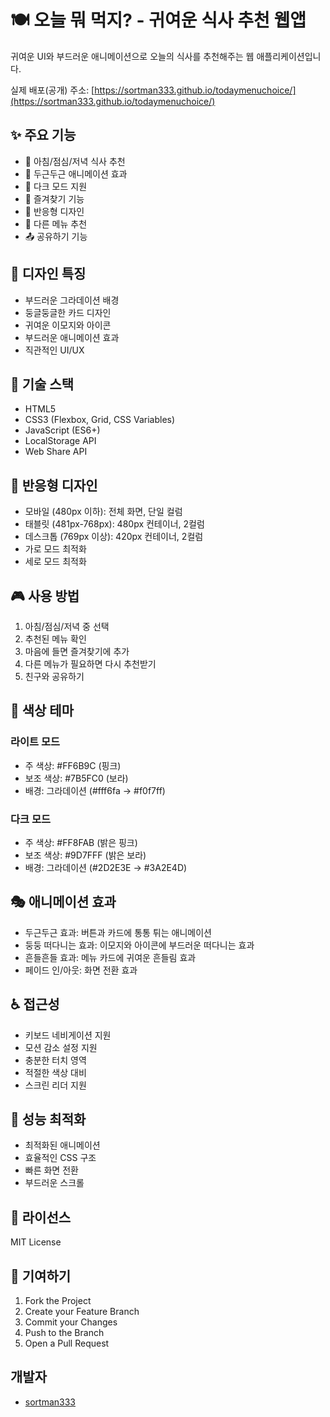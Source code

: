 # 🍽️ 오늘 뭐 먹지? - 귀여운 식사 추천 웹앱

귀여운 UI와 부드러운 애니메이션으로 오늘의 식사를 추천해주는 웹 애플리케이션입니다.

실제 배포(공개) 주소: [https://sortman333.github.io/todaymenuchoice/](https://sortman333.github.io/todaymenuchoice/)

## ✨ 주요 기능

- 🌅 아침/점심/저녁 식사 추천
- 💫 두근두근 애니메이션 효과
- 🌙 다크 모드 지원
- 💝 즐겨찾기 기능
- 📱 반응형 디자인
- 🔄 다른 메뉴 추천
- 📤 공유하기 기능

## 🎨 디자인 특징

- 부드러운 그라데이션 배경
- 둥글둥글한 카드 디자인
- 귀여운 이모지와 아이콘
- 부드러운 애니메이션 효과
- 직관적인 UI/UX

## 🎯 기술 스택

- HTML5
- CSS3 (Flexbox, Grid, CSS Variables)
- JavaScript (ES6+)
- LocalStorage API
- Web Share API

## 📱 반응형 디자인

- 모바일 (480px 이하): 전체 화면, 단일 컬럼
- 태블릿 (481px-768px): 480px 컨테이너, 2컬럼
- 데스크톱 (769px 이상): 420px 컨테이너, 2컬럼
- 가로 모드 최적화
- 세로 모드 최적화

## 🎮 사용 방법

1. 아침/점심/저녁 중 선택
2. 추천된 메뉴 확인
3. 마음에 들면 즐겨찾기에 추가
4. 다른 메뉴가 필요하면 다시 추천받기
5. 친구와 공유하기

## 🎈 색상 테마

### 라이트 모드
- 주 색상: #FF6B9C (핑크)
- 보조 색상: #7B5FC0 (보라)
- 배경: 그라데이션 (#fff6fa → #f0f7ff)

### 다크 모드
- 주 색상: #FF8FAB (밝은 핑크)
- 보조 색상: #9D7FFF (밝은 보라)
- 배경: 그라데이션 (#2D2E3E → #3A2E4D)

## 🎭 애니메이션 효과

- 두근두근 효과: 버튼과 카드에 통통 튀는 애니메이션
- 둥둥 떠다니는 효과: 이모지와 아이콘에 부드러운 떠다니는 효과
- 흔들흔들 효과: 메뉴 카드에 귀여운 흔들림 효과
- 페이드 인/아웃: 화면 전환 효과

## ♿ 접근성

- 키보드 네비게이션 지원
- 모션 감소 설정 지원
- 충분한 터치 영역
- 적절한 색상 대비
- 스크린 리더 지원

## 🚀 성능 최적화

- 최적화된 애니메이션
- 효율적인 CSS 구조
- 빠른 화면 전환
- 부드러운 스크롤

## 📝 라이선스

MIT License

## 👥 기여하기

1. Fork the Project
2. Create your Feature Branch
3. Commit your Changes
4. Push to the Branch
5. Open a Pull Request

## 개발자

- [sortman333](https://github.com/sortman333)
